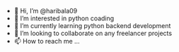 - 👋 Hi, I’m @haribala09
- 👀 I’m interested in python coading
- 🌱 I’m currently learning python backend development
- 💞️ I’m looking to collaborate on any freelancer projects
- 📫 How to reach me ...

<!---
haribala09/haribala09 is a ✨ special ✨ repository because its `README.md` (this file) appears on your GitHub profile.
You can click the Preview link to take a look at your changes.
--->
